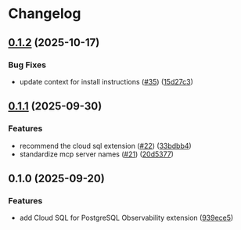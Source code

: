 # Changelog

## [0.1.2](https://github.com/gemini-cli-extensions/cloud-sql-postgresql-observability/compare/0.1.1...0.1.2) (2025-10-17)


### Bug Fixes

* update context for install instructions ([#35](https://github.com/gemini-cli-extensions/cloud-sql-postgresql-observability/issues/35)) ([15d27c3](https://github.com/gemini-cli-extensions/cloud-sql-postgresql-observability/commit/15d27c35d3a79dddde9765718627ead956cb6a6f))

## [0.1.1](https://github.com/gemini-cli-extensions/cloud-sql-postgresql-observability/compare/0.1.0...0.1.1) (2025-09-30)


### Features

* recommend the cloud sql extension ([#22](https://github.com/gemini-cli-extensions/cloud-sql-postgresql-observability/issues/22)) ([33bdbb4](https://github.com/gemini-cli-extensions/cloud-sql-postgresql-observability/commit/33bdbb4d8404eb28e7d69c7436335b16b261b8ec))
* standardize mcp server names ([#21](https://github.com/gemini-cli-extensions/cloud-sql-postgresql-observability/issues/21)) ([20d5377](https://github.com/gemini-cli-extensions/cloud-sql-postgresql-observability/commit/20d537730e1abcee0d5461e6cd19103b9a585ae1))

## 0.1.0 (2025-09-20)


### Features

* add Cloud SQL for PostgreSQL Observability extension ([939ece5](https://github.com/gemini-cli-extensions/cloud-sql-postgresql-observability/commit/939ece580c21dfa1fde8d665a49868c39bcbacd6))
